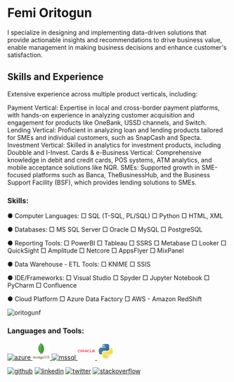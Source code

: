 <!---![Data Analyst | Business Intelligence Analyst](https://media-exp1.licdn.com/dms/image/C4D16AQHt2_eQacs31g/profile-displaybackgroundimage-shrink_350_1400/0/1629403048427?e=1657756800&v=beta&t=H8SY9yEqAWiRN8cn_7Lmx5eQF9eRoxDRiR31UJPpRUc) --->

# Femi Oritogun
I specialize in designing and implementing data-driven solutions that provide actionable insights and recommendations to drive business value, enable management in making business decisions and enhance customer's satisfaction.

## Skills and Experience
Extensive experience across multiple product verticals, including:

Payment Vertical: Expertise in local and cross-border payment platforms, with hands-on experience in analyzing customer acquisition and engagement for products like OneBank, USSD channels, and Switch.
Lending Vertical: Proficient in analyzing loan and lending products tailored for SMEs and individual customers, such as SnapCash and Specta.
Investment Vertical: Skilled in analytics for investment products, including Doubble and I-Invest. 
Cards & e-Business Vertical: Comprehensive knowledge in debit and credit cards, POS systems, ATM analytics, and mobile acceptance solutions like NQR.
SMEs: Supported growth in SME-focused platforms such as Banca, TheBusinessHub, and the Business Support Facility (BSF), which provides lending solutions to SMEs.

### Skills:
● Computer Languages:
□ SQL (T-SQL, PL/SQL)
□ Python
□ HTML, XML

● Databases:
□ MS SQL Server
□ Oracle
□ MySQL
□ PostgreSQL

● Reporting Tools:
□ PowerBI
□ Tableau
□ SSRS
□ Metabase
□ Looker
□ QuickSight
□ Amplitude
□ Netcore
□ AppsFlyer
□ MixPanel


● Data Warehouse - ETL Tools:
□ KNIME
□ SSIS

● IDE/Frameworks:
□ Visual Studio
□ Spyder
□ Jupyter Notebook
□ PyCharm
□ Confluence

● Cloud Platform
□ Azure Data Factory
□ AWS - Amazon RedShift

<!--- #https://github.com/alexandresanlim/Badges4-README.md-Profile#-static --->

<p align="left"> <img src="https://komarev.com/ghpvc/?username=oritogunf&label=Profile%20views&color=0e75b6&style=flat" alt="oritogunf" /> </p>


<!--### Blogs posts
 BLOG-POST-LIST:START -->
<!-- BLOG-POST-LIST:END 

<h3 align="left">Connect with me:</h3>
<p align="left">
<a href="https://dev.to/oritogunf" target="blank"><img align="center" src="https://raw.githubusercontent.com/rahuldkjain/github-profile-readme-generator/master/src/images/icons/Social/devto.svg" alt="oritogunf" height="30" width="40" /></a>
<a href="https://twitter.com/oritogunf" target="blank"><img align="center" src="https://raw.githubusercontent.com/rahuldkjain/github-profile-readme-generator/master/src/images/icons/Social/twitter.svg" alt="oritogunf" height="30" width="40" /></a>
<a href="https://hashnode.com/oritogunf" target="blank"><img align="center" src="https://raw.githubusercontent.com/rahuldkjain/github-profile-readme-generator/master/src/images/icons/Social/hashnode.svg" alt="oritogunf" height="30" width="40" /></a>
<a href="https://medium.com/@oritogunf" target="blank"><img align="center" src="https://raw.githubusercontent.com/rahuldkjain/github-profile-readme-generator/master/src/images/icons/Social/medium.svg" alt="@oritogunf" height="30" width="40" /></a>
<a href="https://www.hackerearth.com/oritogunf" target="blank"><img align="center" src="https://raw.githubusercontent.com/rahuldkjain/github-profile-readme-generator/master/src/images/icons/Social/hackerearth.svg" alt="oritogunf" height="30" width="40" /></a>
<a href="/oritogunf" target="blank"><img align="center" src="https://raw.githubusercontent.com/rahuldkjain/github-profile-readme-generator/master/src/images/icons/Social/rss.svg" alt="oritogunf" height="30" width="40" /></a>
</p> -->

<h3 align="left">Languages and Tools:</h3>
<p align="left"> <a href="https://azure.microsoft.com/en-in/" target="_blank" rel="noreferrer"> <img src="https://www.vectorlogo.zone/logos/microsoft_azure/microsoft_azure-icon.svg" alt="azure" width="40" height="40"/> </a> <a href="https://www.mongodb.com/" target="_blank" rel="noreferrer"> <img src="https://raw.githubusercontent.com/devicons/devicon/master/icons/mongodb/mongodb-original-wordmark.svg" alt="mongodb" width="40" height="40"/> </a> <a href="https://www.microsoft.com/en-us/sql-server" target="_blank" rel="noreferrer"> <img src="https://www.svgrepo.com/show/303229/microsoft-sql-server-logo.svg" alt="mssql" width="40" height="40"/> </a> <a href="https://www.oracle.com/" target="_blank" rel="noreferrer"> <img src="https://raw.githubusercontent.com/devicons/devicon/master/icons/oracle/oracle-original.svg" alt="oracle" width="40" height="40"/> </a> <a href="https://www.python.org" target="_blank" rel="noreferrer"> <img src="https://raw.githubusercontent.com/devicons/devicon/master/icons/python/python-original.svg" alt="python" width="40" height="40"/> </a> </p>
<!--
<p><img align="left" src="https://github-readme-stats.vercel.app/api/top-langs?username=oritogunf&show_icons=true&locale=en&layout=compact" alt="oritogunf" /></p>

<p>&nbsp;<img align="center" src="https://github-readme-stats.vercel.app/api?username=oritogunf&show_icons=true&locale=en" alt="oritogunf" /></p>

<p><img align="center" src="https://github-readme-streak-stats.herokuapp.com/?user=oritogunf&" alt="oritogunf" /></p>
-->


[<img src='https://img.shields.io/badge/GitHub-100000?style=for-the-badge&logo=github&logoColor=white' alt='github' height='20'>](https://github.com/oritogunf)  [<img src='https://img.shields.io/badge/LinkedIn-0077B5?style=for-the-badge&logo=linkedin&logoColor=white' alt='linkedin' height='20'>](https://www.linkedin.com/in/https://www.linkedin.com/in/femioritogun//)  [<img src='https://img.shields.io/badge/Twitter-1DA1F2?style=for-the-badge&logo=twitter&logoColor=white' alt='twitter' height='20'>](https://twitter.com/@femi_oritogun)  [<img src='https://img.shields.io/badge/Stack_Overflow-FE7A16?style=for-the-badge&logo=stack-overflow&logoColor=white' alt='stackoverflow' height='20'>](https://stackoverflow.com/users/https://stackoverflow.com/users/16145984/femi) 
